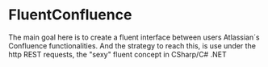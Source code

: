 # FluentConfluence
The main goal here is to create a fluent interface between users Atlassian´s Confluence functionalities. And the strategy to reach this, is use under the http REST requests, the "sexy" fluent concept in CSharp/C# .NET
